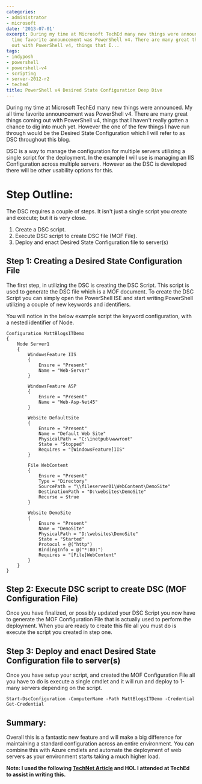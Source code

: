 ```yaml
---
categories:
- administrator
- microsoft
date: '2013-07-01'
excerpt: During my time at Microsoft TechEd many new things were announced. My all
  time favorite announcement was PowerShell v4. There are many great things coming
  out with PowerShell v4, things that I...
tags:
- indyposh
- powershell
- powershell-v4
- scripting
- server-2012-r2
- teched
title: PowerShell v4 Desired State Configuration Deep Dive
---
```


During my time at Microsoft TechEd many new things were announced. My all time favorite announcement was PowerShell v4. There are many great things coming out with PowerShell v4, things that I haven't really gotten a chance to dig into much yet. However the one of the few things I have run through would be the Desired State Configuration which I will refer to as DSC throughout this blog.

DSC is a way to manage the configuration for multiple servers utilizing a single script for the deployment. In the example I will use is managing an IIS Configuration across multiple servers. However as the DSC is developed there will be other usability options for this.<!--more-->

# Step Outline:

The DSC requires a couple of steps. It isn't just a single script you create and execute; but it is very close.

1. Create a DSC script.
2. Execute DSC script to create DSC file (MOF File).
3. Deploy and enact Desired State Configuration file to server(s)

## Step 1: Creating a Desired State Configuration File

The first step, in utilizing the DSC is creating the DSC Script. This script is used to generate the DSC file which is a MOF document. To create the DSC Script you can simply open the PowerShell ISE and start writing PowerShell utilizing a couple of new keywords and identifiers.

You will notice in the below example script the keyword configuration, with a nested identifier of Node.

```
Configuration MattBlogsITDemo
{
    Node Server1
    {
        WindowsFeature IIS
        {
            Ensure = "Present"
            Name = "Web-Server"
        }

        WindowsFeature ASP
        {
            Ensure = "Present"
            Name = "Web-Asp-Net45"
        }

        Website DefaultSite
        {
            Ensure = "Present"
            Name = "Default Web Site"
            PhysicalPath = "C:\inetpub\wwwroot"
            State = "Stopped"
            Requires = "[WindowsFeature]IIS"
        }

        File WebContent
        {
            Ensure = "Present"
            Type = "Directory"
            SourcePath = "\\fileserver01\WebContent\DemoSite"
            DestinationPath = "D:\websites\DemoSite"
            Recurse = $true
        }

        Website DemoSite
        {
            Ensure = "Present"
            Name = "DemoSite"
            PhysicalPath = "D:\websites\DemoSite"
            State = "Started"
            Protocol = @("http")
            BindingInfo = @("*:80:")
            Requires = "[File]WebContent"
        }
    }
}
```

## Step 2: Execute DSC script to create DSC (MOF Configuration File)

Once you have finalized, or possibly updated your DSC Script you now have to generate the MOF Configuration File that is actually used to perform the deployment. When you are ready to create this file all you must do is execute the script you created in step one.

## Step 3: Deploy and enact Desired State Configuration file to server(s)

Once you have setup your script, and created the MOF Configuration File all you have to do is execute a single cmdlet and it will run and deploy to 1-many servers depending on the script.

```
Start-DscConfiguration -ComputerName -Path MattBlogsITDemo -Credential Get-Credential
```

## Summary:

Overall this is a fantastic new feature and will make a big difference for maintaining a standard configuration across an entire environment. You can combine this with Azure cmdlets and automate the deployment of web servers as your environment starts taking a much higher load.

**Note: I used the following [TechNet Article](http://technet.microsoft.com/en-us/library/dn249918.aspx) and HOL I attended at TechEd to assist in writing this.**